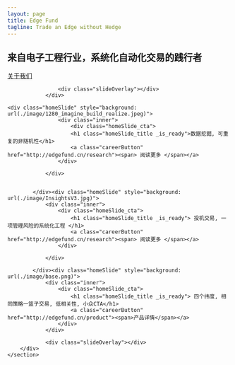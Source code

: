 ```yaml
---
layout: page
title: Edge Fund 
tagline: Trade an Edge without Hedge 
---
```

  <!-- Styles -->
  <link rel="stylesheet" media="all" href="./image/site.min.css" type="text/css">
  <!-- Modernizr -->
  <script src="./image/modernizr.min.js"></script>

<div class="contentWrapper">
    <section class="homepage-slideshow-section">
        <div data-js-component="homeSlideShow" class="home-slideshow">
                <div class="homeSlide" style="background: url(./image/aitrading.jpg)">
                     <div class="inner">
                       <div class="homeSlide_cta">
                        <h1 class="homeSlide_title _is_ready"> 来自电子工程行业，系统化自动化交易的践行者</h1>
                        <a class="careerButton" href="http://edgefund.cn/about"><span> 关于我们 </span></a>
                     </div>
                </div>

                	<div class="slideOverlay"></div>
                </div>

	<div class="homeSlide" style="background: url(./image/1280_imagine_build_realize.jpeg)">
                	<div class="inner">
                    	<div class="homeSlide_cta">
                        <h1 class="homeSlide_title _is_ready">数据挖掘, 可重复的非随机性</h1>
                        <a class="careerButton" href="http://edgefund.cn/research"><span> 阅读更多 </span></a>
                    </div>
                    
                </div>


            </div><div class="homeSlide" style="background: url(./image/InsightsV3.jpg)">
                <div class="inner">
                    <div class="homeSlide_cta">
                        <h1 class="homeSlide_title _is_ready"> 投机交易, 一项管理风险的系统化工程 </h1>
                        <a class="careerButton" href="http://edgefund.cn/research"><span> 阅读更多 </span></a>
                    </div>
                    
                </div>

            </div><div class="homeSlide" style="background: url(./image/base.png)">
                <div class="inner">
                    <div class="homeSlide_cta">
                        <h1 class="homeSlide_title _is_ready"> 四个纬度, 相同策略一篮子交易, 低相关性, 小众CTA</h1>
                        <a class="careerButton" href="http://edgefund.cn/product"><span>产品详情</span></a>
                    </div>
                </div>
                
                <div class="slideOverlay"></div>
        </div>
    </section>
</div><!-- /.contentWrapper -->

<script src="https://www.twosigma.com/static/js/build/site.min.js?v=9"></script>
